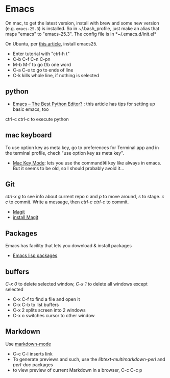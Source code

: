# Emacs
On mac, to get the latest version, install with brew and some new version (e.g. `emacs-25.3`) is installed. So in ~/.bash_profile, just make an alias that maps "emacs" to "emacs-25.3". The config file is in *~/.emacs.d/init.el*

On Ubuntu, per [this article](https://qiita.com/ytoda129/items/58078d8c7e74d9144014), install emacs25.

* Enter tutorial with "ctrl-h t"
* C-b C-f C-n C-pn
* M-b M-f to go f/b one word
* C-a C-e to go to ends of line
* C-k kills whole line, if nothing is selected

## python


* [Emacs – The Best Python Editor?](https://realpython.com/emacs-the-best-python-editor/)
: this article has tips for setting up basic emacs, too

ctrl-c ctrl-c to execute python

## mac keyboard
To use option key as meta key, go to preferences for Terminal.app and in the terminal profile, check "use option key as meta key".
* [Mac Key Mode](https://www.emacswiki.org/emacs/MacKeyMode):
lets you use the command⌘ key like always in emacs. But it seems to be old, so I should probably avoid it...

## Git
*ctrl-x g* to see info about current repo
*n* and *p* to move around, *s* to stage. *c c* to commit. Write a message, then *ctrl-c ctrl-c* to commit.
* [Magit](https://magit.vc/)
* [install Magit](https://magit.vc/manual/magit/Installing-from-an-Elpa-Archive.html#Installing-from-an-Elpa-Archive)

## Packages
Emacs has facility that lets you download & install packages

* [Emacs lisp packages](http://www.gnu.org/software/emacs/manual/html_node/emacs/Packages.html#Packages)

## buffers
*C-x 0* to delete selected window, *C-x 1* to delete all windows except selected

* C-x C-f to find a file and open it
* C-x C-b to list buffers
* C-x 2 splits screen into 2 windows
* C-x o switches cursor to other window

## Markdown
Use [markdown-mode](https://jblevins.org/projects/markdown-mode/)

* C-c C-l inserts link
* To generate previews and such, use the  *libtext-multimarkdown-perl* and *perl-doc* packages
* to view preview of current Markdown in a browser, C-c C-c p
